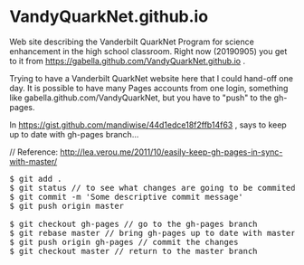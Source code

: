 # VandyQuarkNet.github.io
Web site describing the Vanderbilt QuarkNet Program for science enhancement in the high school classroom.
Right now (20190905) you get to it from https://gabella.github.com/VandyQuarkNet.github.io .

Trying to have a Vanderbilt QuarkNet website here that I could hand-off one day.  It is possible to have many Pages 
accounts from one login, something like gabella.github.com/VandyQuarkNet, but you have to "push" to the gh-pages.

In https://gist.github.com/mandiwise/44d1edce18f2ffb14f63 , says to keep up to date with gh-pages branch...

// Reference: http://lea.verou.me/2011/10/easily-keep-gh-pages-in-sync-with-master/

<pre>
$ git add .
$ git status // to see what changes are going to be commited
$ git commit -m 'Some descriptive commit message'
$ git push origin master

$ git checkout gh-pages // go to the gh-pages branch
$ git rebase master // bring gh-pages up to date with master
$ git push origin gh-pages // commit the changes
$ git checkout master // return to the master branch
</pre>
